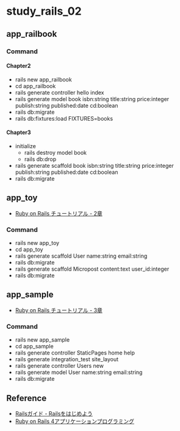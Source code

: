 # study_rails_02

## app_railbook

### Command

#### Chapter2

- rails new app_railbook
- cd app_railbook
- rails generate controller hello index
- rails generate model book isbn:string title:string price:integer publish:string published:date cd:boolean
- rails db:migrate
- rails db:fixtures:load FIXTURES=books

#### Chapter3

- initialize
  - rails destroy model book
  - rails db:drop
- rails generate scaffold book isbn:string title:string price:integer publish:string published:date cd:boolean
- rails db:migrate

## app_toy

- [Ruby on Rails チュートリアル - 2章](https://railstutorial.jp/chapters/toy_app?version=5.1)

### Command

- rails new app_toy
- cd app_toy
- rails generate scaffold User name:string email:string
- rails db:migrate
- rails generate scaffold Micropost content:text user_id:integer
- rails db:migrate

## app_sample

- [Ruby on Rails チュートリアル - 3章](https://railstutorial.jp/chapters/static_pages?version=5.1#cha-static_pages)

### Command

- rails new app_sample
- cd app_sample
- rails generate controller StaticPages home help
- rails generate integration_test site_layout
- rails generate controller Users new
- rails generate model User name:string email:string
- rails db:migrate

## Reference

- [Railsガイド - Railsをはじめよう](https://railsguides.jp/getting_started.html)
- [Ruby on Rails 4アプリケーションプログラミング](https://www.amazon.co.jp/dp/B00JZKX6DE)
